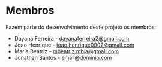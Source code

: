 # Membros

Fazem parte do desenvolvimento deste projeto os membros:


* Dayana Ferreira - <dayanaferreira2@gmail.com>
* Joao Henrique - <joao.henrique0902@gmail.com>
* Maria Beatriz - <mbeatriz.mbia@gmail.com>
* Jonathan Santos - <email@dominio.com>
